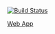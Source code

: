 [![Build Status](https://travis-ci.org/bertRC/web-app.svg?branch=master)](https://travis-ci.org/bertRC/web-app)

[Web App](https://itpark-webapp2.herokuapp.com/)